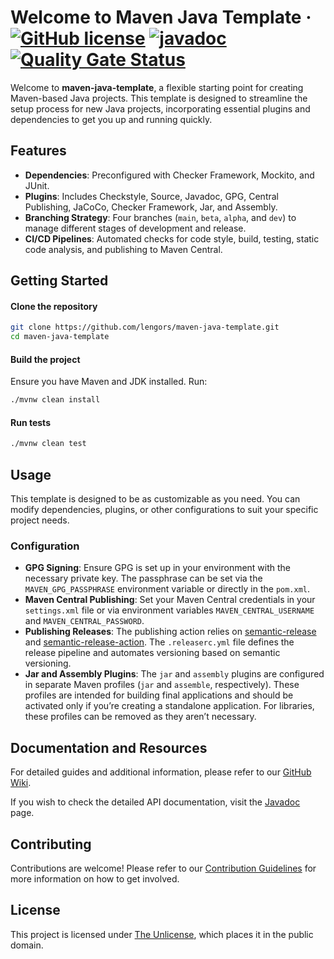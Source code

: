 # Welcome to Maven Java Template &middot; [![GitHub license](https://img.shields.io/github/license/lengors/maven-java-template?color=blue)](https://github.com/facebook/react/blob/main/LICENSE) [![javadoc](https://javadoc.io/badge2/io.github.lengors/maven-java-template/javadoc.svg?color=red)](https://javadoc.io/doc/io.github.lengors/maven-java-template) [![Quality Gate Status](https://sonarcloud.io/api/project_badges/measure?project=lengors_maven-java-template&metric=alert_status)](https://sonarcloud.io/summary/new_code?id=lengors_maven-java-template)

Welcome to **maven-java-template**, a flexible starting point for creating Maven-based Java projects. This template is designed to streamline the setup process for new Java projects, incorporating essential plugins and dependencies to get you up and running quickly.

## Features

- **Dependencies**: Preconfigured with Checker Framework, Mockito, and JUnit.
- **Plugins**: Includes Checkstyle, Source, Javadoc, GPG, Central Publishing, JaCoCo, Checker Framework, Jar, and Assembly.
- **Branching Strategy**: Four branches (`main`, `beta`, `alpha`, and `dev`) to manage different stages of development and release.
- **CI/CD Pipelines**: Automated checks for code style, build, testing, static code analysis, and publishing to Maven Central.

## Getting Started

#### Clone the repository

```bash
git clone https://github.com/lengors/maven-java-template.git
cd maven-java-template
```

#### Build the project

Ensure you have Maven and JDK installed. Run:

```bash
./mvnw clean install
```

#### Run tests

```bash
./mvnw clean test
```

## Usage

This template is designed to be as customizable as you need. You can modify dependencies, plugins, or other configurations to suit your specific project needs.

### Configuration

- **GPG Signing**: Ensure GPG is set up in your environment with the necessary private key. The passphrase can be set via the `MAVEN_GPG_PASSPHRASE` environment variable or directly in the `pom.xml`.
- **Maven Central Publishing**: Set your Maven Central credentials in your `settings.xml` file or via environment variables `MAVEN_CENTRAL_USERNAME` and `MAVEN_CENTRAL_PASSWORD`.
- **Publishing Releases**: The publishing action relies on [semantic-release](https://semantic-release.gitbook.io/semantic-release/) and [semantic-release-action](https://github.com/cycjimmy/semantic-release-action). The `.releaserc.yml` file defines the release pipeline and automates versioning based on semantic versioning.
- **Jar and Assembly Plugins**: The `jar` and `assembly` plugins are configured in separate Maven profiles (`jar` and `assemble`, respectively). These profiles are intended for building final applications and should be activated only if you’re creating a standalone application. For libraries, these profiles can be removed as they aren’t necessary.

## Documentation and Resources

For detailed guides and additional information, please refer to our [GitHub Wiki](https://github.com/lengors/maven-java-template/wiki).

If you wish to check the detailed API documentation, visit the [Javadoc](https://javadoc.io/doc/io.github.lengors/maven-java-template) page.

## Contributing

Contributions are welcome! Please refer to our [Contribution Guidelines](./CONTRIBUTING.md) for more information on how to get involved.

## License

This project is licensed under [The Unlicense](./LICENSE), which places it in the public domain.
